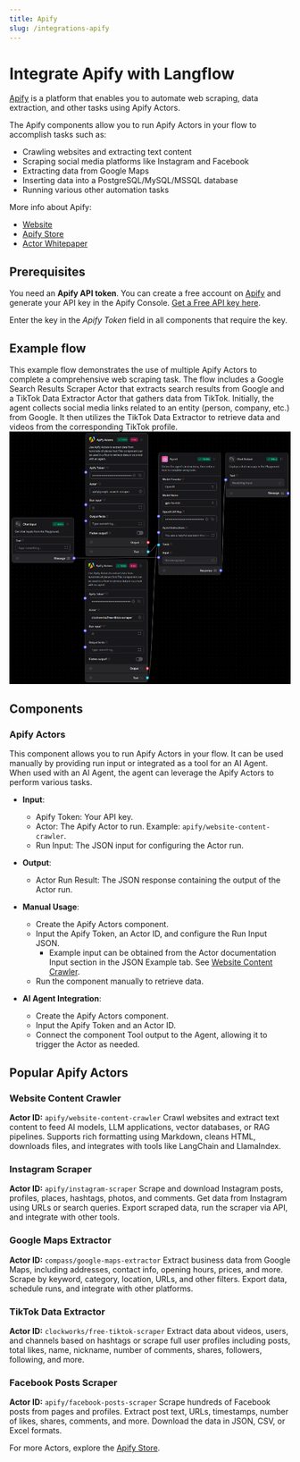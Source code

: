 ```yaml
---
title: Apify
slug: /integrations-apify
---
```


# Integrate Apify with Langflow

[Apify](https://apify.com/) is a platform that enables you to automate web scraping, data extraction, and other tasks using Apify Actors.

The Apify components allow you to run Apify Actors in your flow to accomplish tasks such as:

- Crawling websites and extracting text content
- Scraping social media platforms like Instagram and Facebook
- Extracting data from Google Maps
- Inserting data into a PostgreSQL/MySQL/MSSQL database
- Running various other automation tasks

More info about Apify:

- [Website](https://apify.com/)
- [Apify Store](https://apify.com/store)
- [Actor Whitepaper](https://whitepaper.actor/)

## Prerequisites

You need an **Apify API token**. You can create a free account on [Apify](https://apify.com/) and generate your API key in the Apify Console. [Get a Free API key here](https://docs.apify.com/platform/integrations/api).

Enter the key in the *Apify Token* field in all components that require the key.

## Example flow

This example flow demonstrates the use of multiple Apify Actors to complete a comprehensive web scraping task. The flow includes a Google Search Results Scraper Actor that extracts search results from Google and a TikTok Data Extractor Actor that gathers data from TikTok. Initially, the agent collects social media links related to an entity (person, company, etc.) from Google. It then utilizes the TikTok Data Extractor to retrieve data and videos from the corresponding TikTok profile.
![Apify Agent Flow](./apify_agent_flow.png)

## Components

### Apify Actors

This component allows you to run Apify Actors in your flow. It can be used manually by providing run input or integrated as a tool for an AI Agent. When used with an AI Agent, the agent can leverage the Apify Actors to perform various tasks.

- **Input**:
    - Apify Token: Your API key.
    - Actor: The Apify Actor to run. Example: `apify/website-content-crawler`.
    - Run Input: The JSON input for configuring the Actor run.

- **Output**:
    - Actor Run Result: The JSON response containing the output of the Actor run.

- **Manual Usage**:
    - Create the Apify Actors component.
    - Input the Apify Token, an Actor ID, and configure the Run Input JSON.
      - Example input can be obtained from the Actor documentation Input section in the JSON Example tab. See [Website Content Crawler](https://apify.com/apify/website-content-crawler/input-schema).
    - Run the component manually to retrieve data.

- **AI Agent Integration**:
    - Create the Apify Actors component.
    - Input the Apify Token and an Actor ID.
    - Connect the component Tool output to the Agent, allowing it to trigger the Actor as needed.

## Popular Apify Actors

### Website Content Crawler
**Actor ID:** `apify/website-content-crawler`
Crawl websites and extract text content to feed AI models, LLM applications, vector databases, or RAG pipelines. Supports rich formatting using Markdown, cleans HTML, downloads files, and integrates with tools like LangChain and LlamaIndex.

### Instagram Scraper
**Actor ID:** `apify/instagram-scraper`
Scrape and download Instagram posts, profiles, places, hashtags, photos, and comments. Get data from Instagram using URLs or search queries. Export scraped data, run the scraper via API, and integrate with other tools.

### Google Maps Extractor
**Actor ID:** `compass/google-maps-extractor`
Extract business data from Google Maps, including addresses, contact info, opening hours, prices, and more. Scrape by keyword, category, location, URLs, and other filters. Export data, schedule runs, and integrate with other platforms.

### TikTok Data Extractor
**Actor ID:** `clockworks/free-tiktok-scraper`
Extract data about videos, users, and channels based on hashtags or scrape full user profiles including posts, total likes, name, nickname, number of comments, shares, followers, following, and more.

### Facebook Posts Scraper
**Actor ID:** `apify/facebook-posts-scraper`
Scrape hundreds of Facebook posts from pages and profiles. Extract post text, URLs, timestamps, number of likes, shares, comments, and more. Download the data in JSON, CSV, or Excel formats.

For more Actors, explore the [Apify Store](https://apify.com/store).
